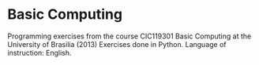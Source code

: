 # Basic Computing
 Programming exercises from the course CIC119301 Basic Computing at the University of Brasilia (2013)
 Exercises done in Python. 
 Language of instruction: English. 
